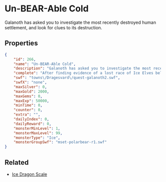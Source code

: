 # Un-BEAR-Able Cold

Galanoth has asked you to investigate the most recently destroyed human settlement, and look for clues to its destruction.

## Properties

```json
{
    "id": 266,
    "name": "Un-BEAR-Able Cold",
    "description": "Galanoth has asked you to investigate the most recently destroyed human settlement, and look for clues to its destruction.",
    "complete": "After finding evidence of a lost race of Ice Elves believed to be long dead, you are left only with more questions. Like, for example, \"What's the deal with these Ice Elves?\"",
    "swf": "towns\/Dragesvard\/quest-galanoth2.swf",
    "swfX": "none",
    "maxSilver": 0,
    "maxGold": 2000,
    "maxGems": 0,
    "maxExp": 50000,
    "minTime": 0,
    "counter": 0,
    "extra": "",
    "dailyIndex": 0,
    "dailyReward": 0,
    "monsterMinLevel": 1,
    "monsterMaxLevel": 99,
    "monsterType": "Ice",
    "monsterGroupSwf": "mset-polarbear-r1.swf"
}
```

## Related

- [Ice Dragon Scale](../items/1773-ice-dragon-scale.md)

